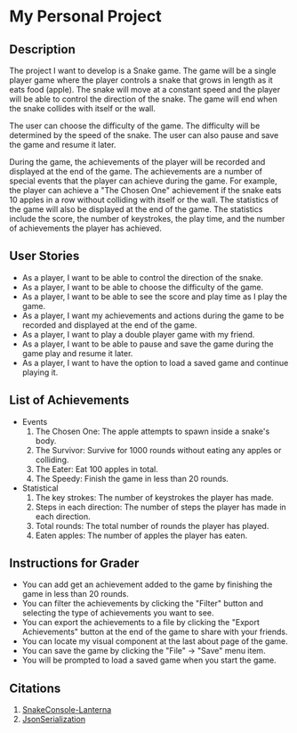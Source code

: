 # My Personal Project

## Description

The project I want to develop is a Snake game. The game will be a single player game where the player controls a snake
that grows in length as it eats food (apple). The snake will move at a constant speed and the player will be able to
control the direction of the snake. The game will end when the snake collides with itself or the wall.  

The user can choose the difficulty of the game. The difficulty will be determined by the speed of the snake. The user
can also pause and save the game and resume it later.  

During the game, the achievements of the player will be recorded and displayed at the end of the game. The achievements
are a number of special events that the player can achieve during the game. For example, the player can achieve a "The
Chosen One" achievement if the snake eats 10 apples in a row without colliding with itself or the wall. The statistics
of the game will also be displayed at the end of the game. The statistics include the score, the number of keystrokes,
the play time, and the number of achievements the player has achieved.

## User Stories

- As a player, I want to be able to control the direction of the snake.
- As a player, I want to be able to choose the difficulty of the game.
- As a player, I want to be able to see the score and play time as I play the game.
- As a player, I want my achievements and actions during the game to be recorded and displayed at the end of the game.
- As a player, I want to play a double player game with my friend.
- As a player, I want to be able to pause and save the game during the game play and resume it later.
- As a player, I want to have the option to load a saved game and continue playing it.

## List of Achievements
- Events
  1. The Chosen One: The apple attempts to spawn inside a snake's body. 
  2. The Survivor: Survive for 1000 rounds without eating any apples or colliding. 
  3. The Eater: Eat 100 apples in total.
  4. The Speedy: Finish the game in less than 20 rounds.
- Statistical
  1. The key strokes: The number of keystrokes the player has made.
  2. Steps in each direction: The number of steps the player has made in each direction.
  3. Total rounds: The total number of rounds the player has played.
  4. Eaten apples: The number of apples the player has eaten.
## Instructions for Grader 
- You can add get an achievement added to the game by finishing the game in less than 20 rounds.
- You can filter the achievements by clicking the "Filter" button and selecting the type of achievements you want to see.
- You can export the achievements to a file by clicking the "Export Achievements" button at the end of the game to share
  with your friends.
- You can locate my visual component at the last about page of the game.
- You can save the game by clicking the "File" -> "Save" menu item.
- You will be prompted to load a saved game when you start the game. 
## Citations 
1. [SnakeConsole-Lanterna](https://github.students.cs.ubc.ca/CPSC210/SnakeConsole-Lanterna)
2. [JsonSerialization](https://github.students.cs.ubc.ca/CPSC210/JsonSerializationDemo)